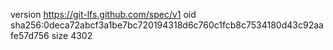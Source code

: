 version https://git-lfs.github.com/spec/v1
oid sha256:0deca72abcf3a1be7bc720194318d6c760c1fcb8c7534180d43c92aafe57d756
size 4302
